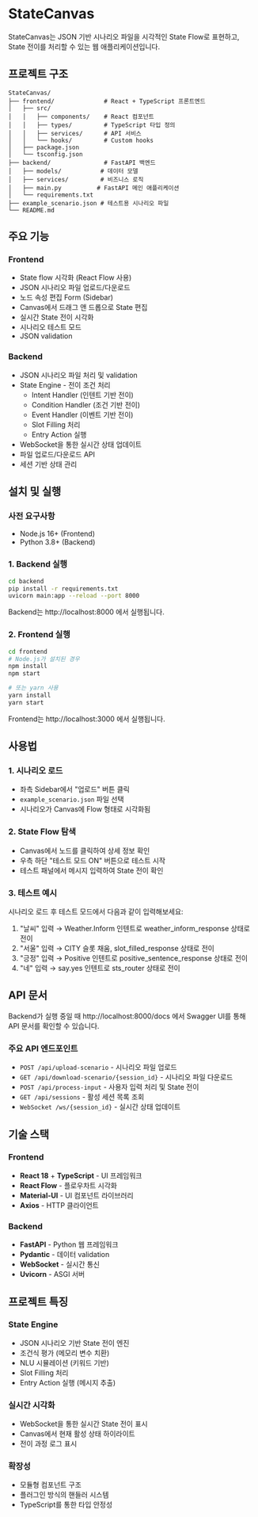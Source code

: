 # StateCanvas

StateCanvas는 JSON 기반 시나리오 파일을 시각적인 State Flow로 표현하고, State 전이를 처리할 수 있는 웹 애플리케이션입니다.

## 프로젝트 구조

```
StateCanvas/
├── frontend/              # React + TypeScript 프론트엔드
│   ├── src/
│   │   ├── components/    # React 컴포넌트
│   │   ├── types/         # TypeScript 타입 정의
│   │   ├── services/      # API 서비스
│   │   └── hooks/         # Custom hooks
│   ├── package.json
│   └── tsconfig.json
├── backend/               # FastAPI 백엔드
│   ├── models/           # 데이터 모델
│   ├── services/         # 비즈니스 로직
│   ├── main.py          # FastAPI 메인 애플리케이션
│   └── requirements.txt
├── example_scenario.json # 테스트용 시나리오 파일
└── README.md
```

## 주요 기능

### Frontend
- State flow 시각화 (React Flow 사용)
- JSON 시나리오 파일 업로드/다운로드
- 노드 속성 편집 Form (Sidebar)
- Canvas에서 드래그 앤 드롭으로 State 편집
- 실시간 State 전이 시각화
- 시나리오 테스트 모드
- JSON validation

### Backend
- JSON 시나리오 파일 처리 및 validation
- State Engine - 전이 조건 처리
  - Intent Handler (인텐트 기반 전이)
  - Condition Handler (조건 기반 전이)  
  - Event Handler (이벤트 기반 전이)
  - Slot Filling 처리
  - Entry Action 실행
- WebSocket을 통한 실시간 상태 업데이트
- 파일 업로드/다운로드 API
- 세션 기반 상태 관리

## 설치 및 실행

### 사전 요구사항
- Node.js 16+ (Frontend)
- Python 3.8+ (Backend)

### 1. Backend 실행
```bash
cd backend
pip install -r requirements.txt
uvicorn main:app --reload --port 8000
```

Backend는 http://localhost:8000 에서 실행됩니다.

### 2. Frontend 실행
```bash
cd frontend
# Node.js가 설치된 경우
npm install
npm start

# 또는 yarn 사용
yarn install
yarn start
```

Frontend는 http://localhost:3000 에서 실행됩니다.

## 사용법

### 1. 시나리오 로드
- 좌측 Sidebar에서 "업로드" 버튼 클릭
- `example_scenario.json` 파일 선택
- 시나리오가 Canvas에 Flow 형태로 시각화됨

### 2. State Flow 탐색
- Canvas에서 노드를 클릭하여 상세 정보 확인
- 우측 하단 "테스트 모드 ON" 버튼으로 테스트 시작
- 테스트 패널에서 메시지 입력하여 State 전이 확인

### 3. 테스트 예시
시나리오 로드 후 테스트 모드에서 다음과 같이 입력해보세요:

1. "날씨" 입력 → Weather.Inform 인텐트로 weather_inform_response 상태로 전이
2. "서울" 입력 → CITY 슬롯 채움, slot_filled_response 상태로 전이
3. "긍정" 입력 → Positive 인텐트로 positive_sentence_response 상태로 전이
4. "네" 입력 → say.yes 인텐트로 sts_router 상태로 전이

## API 문서

Backend가 실행 중일 때 http://localhost:8000/docs 에서 Swagger UI를 통해 API 문서를 확인할 수 있습니다.

### 주요 API 엔드포인트
- `POST /api/upload-scenario` - 시나리오 파일 업로드
- `GET /api/download-scenario/{session_id}` - 시나리오 파일 다운로드
- `POST /api/process-input` - 사용자 입력 처리 및 State 전이
- `GET /api/sessions` - 활성 세션 목록 조회
- `WebSocket /ws/{session_id}` - 실시간 상태 업데이트

## 기술 스택

### Frontend
- **React 18** + **TypeScript** - UI 프레임워크
- **React Flow** - 플로우차트 시각화
- **Material-UI** - UI 컴포넌트 라이브러리
- **Axios** - HTTP 클라이언트

### Backend
- **FastAPI** - Python 웹 프레임워크
- **Pydantic** - 데이터 validation
- **WebSocket** - 실시간 통신
- **Uvicorn** - ASGI 서버

## 프로젝트 특징

### State Engine
- JSON 시나리오 기반 State 전이 엔진
- 조건식 평가 (메모리 변수 치환)
- NLU 시뮬레이션 (키워드 기반)
- Slot Filling 처리
- Entry Action 실행 (메시지 추출)

### 실시간 시각화
- WebSocket을 통한 실시간 State 전이 표시
- Canvas에서 현재 활성 상태 하이라이트
- 전이 과정 로그 표시

### 확장성
- 모듈형 컴포넌트 구조
- 플러그인 방식의 핸들러 시스템
- TypeScript를 통한 타입 안정성 